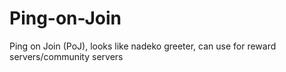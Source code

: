 # Ping-on-Join
Ping on Join (PoJ), looks like nadeko greeter, can use for reward servers/community servers
